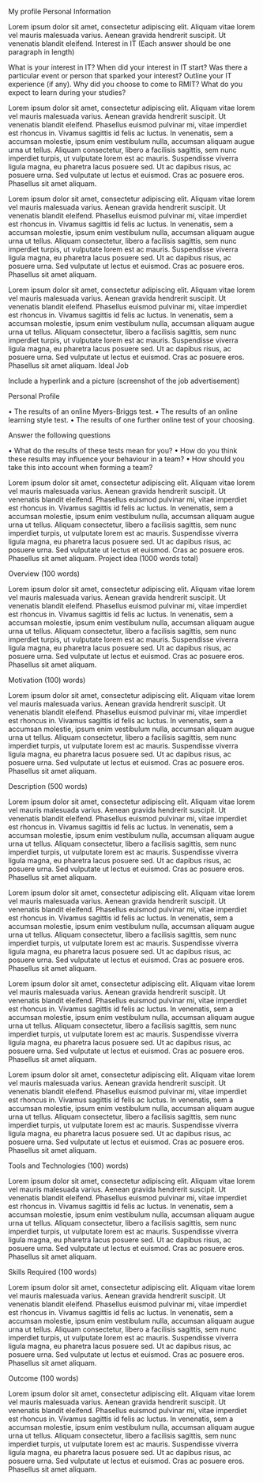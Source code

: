 My profile
Personal Information 

Lorem ipsum dolor sit amet, consectetur adipiscing elit. Aliquam vitae lorem vel mauris malesuada varius. Aenean gravida hendrerit suscipit. Ut venenatis blandit eleifend. 
Interest in IT (Each answer should be one paragraph in length)

What is your interest in IT? When did your interest in IT start? Was there a particular event or person that sparked your interest? Outline your IT experience (if any).
Why did you choose to come to RMIT?
What do you expect to learn during your studies?

Lorem ipsum dolor sit amet, consectetur adipiscing elit. Aliquam vitae lorem vel mauris malesuada varius. Aenean gravida hendrerit suscipit. Ut venenatis blandit eleifend. Phasellus euismod pulvinar mi, vitae imperdiet est rhoncus in. Vivamus sagittis id felis ac luctus. In venenatis, sem a accumsan molestie, ipsum enim vestibulum nulla, accumsan aliquam augue urna ut tellus. Aliquam consectetur, libero a facilisis sagittis, sem nunc imperdiet turpis, ut vulputate lorem est ac mauris. Suspendisse viverra ligula magna, eu pharetra lacus posuere sed. Ut ac dapibus risus, ac posuere urna. Sed vulputate ut lectus et euismod. Cras ac posuere eros. Phasellus sit amet aliquam.

Lorem ipsum dolor sit amet, consectetur adipiscing elit. Aliquam vitae lorem vel mauris malesuada varius. Aenean gravida hendrerit suscipit. Ut venenatis blandit eleifend. Phasellus euismod pulvinar mi, vitae imperdiet est rhoncus in. Vivamus sagittis id felis ac luctus. In venenatis, sem a accumsan molestie, ipsum enim vestibulum nulla, accumsan aliquam augue urna ut tellus. Aliquam consectetur, libero a facilisis sagittis, sem nunc imperdiet turpis, ut vulputate lorem est ac mauris. Suspendisse viverra ligula magna, eu pharetra lacus posuere sed. Ut ac dapibus risus, ac posuere urna. Sed vulputate ut lectus et euismod. Cras ac posuere eros. Phasellus sit amet aliquam.

Lorem ipsum dolor sit amet, consectetur adipiscing elit. Aliquam vitae lorem vel mauris malesuada varius. Aenean gravida hendrerit suscipit. Ut venenatis blandit eleifend. Phasellus euismod pulvinar mi, vitae imperdiet est rhoncus in. Vivamus sagittis id felis ac luctus. In venenatis, sem a accumsan molestie, ipsum enim vestibulum nulla, accumsan aliquam augue urna ut tellus. Aliquam consectetur, libero a facilisis sagittis, sem nunc imperdiet turpis, ut vulputate lorem est ac mauris. Suspendisse viverra ligula magna, eu pharetra lacus posuere sed. Ut ac dapibus risus, ac posuere urna. Sed vulputate ut lectus et euismod. Cras ac posuere eros. Phasellus sit amet aliquam.
Ideal Job

Include a hyperlink and a picture (screenshot of the job advertisement)

Personal Profile

• The results of an online Myers-Briggs test.
• The results of an online learning style test.
• The results of one further online test of your choosing.

Answer the following questions

• What do the results of these tests mean for you?
• How do you think these results may influence your behaviour in a team?
• How should you take this into account when forming a team?


Lorem ipsum dolor sit amet, consectetur adipiscing elit. Aliquam vitae lorem vel mauris malesuada varius. Aenean gravida hendrerit suscipit. Ut venenatis blandit eleifend. Phasellus euismod pulvinar mi, vitae imperdiet est rhoncus in. Vivamus sagittis id felis ac luctus. In venenatis, sem a accumsan molestie, ipsum enim vestibulum nulla, accumsan aliquam augue urna ut tellus. Aliquam consectetur, libero a facilisis sagittis, sem nunc imperdiet turpis, ut vulputate lorem est ac mauris. Suspendisse viverra ligula magna, eu pharetra lacus posuere sed. Ut ac dapibus risus, ac posuere urna. Sed vulputate ut lectus et euismod. Cras ac posuere eros. Phasellus sit amet aliquam.
Project idea (1000 words total)

Overview (100 words)

Lorem ipsum dolor sit amet, consectetur adipiscing elit. Aliquam vitae lorem vel mauris malesuada varius. Aenean gravida hendrerit suscipit. Ut venenatis blandit eleifend. Phasellus euismod pulvinar mi, vitae imperdiet est rhoncus in. Vivamus sagittis id felis ac luctus. In venenatis, sem a accumsan molestie, ipsum enim vestibulum nulla, accumsan aliquam augue urna ut tellus. Aliquam consectetur, libero a facilisis sagittis, sem nunc imperdiet turpis, ut vulputate lorem est ac mauris. Suspendisse viverra ligula magna, eu pharetra lacus posuere sed. Ut ac dapibus risus, ac posuere urna. Sed vulputate ut lectus et euismod. Cras ac posuere eros. Phasellus sit amet aliquam.


Motivation (100) words)

Lorem ipsum dolor sit amet, consectetur adipiscing elit. Aliquam vitae lorem vel mauris malesuada varius. Aenean gravida hendrerit suscipit. Ut venenatis blandit eleifend. Phasellus euismod pulvinar mi, vitae imperdiet est rhoncus in. Vivamus sagittis id felis ac luctus. In venenatis, sem a accumsan molestie, ipsum enim vestibulum nulla, accumsan aliquam augue urna ut tellus. Aliquam consectetur, libero a facilisis sagittis, sem nunc imperdiet turpis, ut vulputate lorem est ac mauris. Suspendisse viverra ligula magna, eu pharetra lacus posuere sed. Ut ac dapibus risus, ac posuere urna. Sed vulputate ut lectus et euismod. Cras ac posuere eros. Phasellus sit amet aliquam.

Description (500 words)

Lorem ipsum dolor sit amet, consectetur adipiscing elit. Aliquam vitae lorem vel mauris malesuada varius. Aenean gravida hendrerit suscipit. Ut venenatis blandit eleifend. Phasellus euismod pulvinar mi, vitae imperdiet est rhoncus in. Vivamus sagittis id felis ac luctus. In venenatis, sem a accumsan molestie, ipsum enim vestibulum nulla, accumsan aliquam augue urna ut tellus. Aliquam consectetur, libero a facilisis sagittis, sem nunc imperdiet turpis, ut vulputate lorem est ac mauris. Suspendisse viverra ligula magna, eu pharetra lacus posuere sed. Ut ac dapibus risus, ac posuere urna. Sed vulputate ut lectus et euismod. Cras ac posuere eros. Phasellus sit amet aliquam.

Lorem ipsum dolor sit amet, consectetur adipiscing elit. Aliquam vitae lorem vel mauris malesuada varius. Aenean gravida hendrerit suscipit. Ut venenatis blandit eleifend. Phasellus euismod pulvinar mi, vitae imperdiet est rhoncus in. Vivamus sagittis id felis ac luctus. In venenatis, sem a accumsan molestie, ipsum enim vestibulum nulla, accumsan aliquam augue urna ut tellus. Aliquam consectetur, libero a facilisis sagittis, sem nunc imperdiet turpis, ut vulputate lorem est ac mauris. Suspendisse viverra ligula magna, eu pharetra lacus posuere sed. Ut ac dapibus risus, ac posuere urna. Sed vulputate ut lectus et euismod. Cras ac posuere eros. Phasellus sit amet aliquam.

Lorem ipsum dolor sit amet, consectetur adipiscing elit. Aliquam vitae lorem vel mauris malesuada varius. Aenean gravida hendrerit suscipit. Ut venenatis blandit eleifend. Phasellus euismod pulvinar mi, vitae imperdiet est rhoncus in. Vivamus sagittis id felis ac luctus. In venenatis, sem a accumsan molestie, ipsum enim vestibulum nulla, accumsan aliquam augue urna ut tellus. Aliquam consectetur, libero a facilisis sagittis, sem nunc imperdiet turpis, ut vulputate lorem est ac mauris. Suspendisse viverra ligula magna, eu pharetra lacus posuere sed. Ut ac dapibus risus, ac posuere urna. Sed vulputate ut lectus et euismod. Cras ac posuere eros. Phasellus sit amet aliquam.

Lorem ipsum dolor sit amet, consectetur adipiscing elit. Aliquam vitae lorem vel mauris malesuada varius. Aenean gravida hendrerit suscipit. Ut venenatis blandit eleifend. Phasellus euismod pulvinar mi, vitae imperdiet est rhoncus in. Vivamus sagittis id felis ac luctus. In venenatis, sem a accumsan molestie, ipsum enim vestibulum nulla, accumsan aliquam augue urna ut tellus. Aliquam consectetur, libero a facilisis sagittis, sem nunc imperdiet turpis, ut vulputate lorem est ac mauris. Suspendisse viverra ligula magna, eu pharetra lacus posuere sed. Ut ac dapibus risus, ac posuere urna. Sed vulputate ut lectus et euismod. Cras ac posuere eros. Phasellus sit amet aliquam.

Tools and Technologies (100) words) 

Lorem ipsum dolor sit amet, consectetur adipiscing elit. Aliquam vitae lorem vel mauris malesuada varius. Aenean gravida hendrerit suscipit. Ut venenatis blandit eleifend. Phasellus euismod pulvinar mi, vitae imperdiet est rhoncus in. Vivamus sagittis id felis ac luctus. In venenatis, sem a accumsan molestie, ipsum enim vestibulum nulla, accumsan aliquam augue urna ut tellus. Aliquam consectetur, libero a facilisis sagittis, sem nunc imperdiet turpis, ut vulputate lorem est ac mauris. Suspendisse viverra ligula magna, eu pharetra lacus posuere sed. Ut ac dapibus risus, ac posuere urna. Sed vulputate ut lectus et euismod. Cras ac posuere eros. Phasellus sit amet aliquam.




Skills Required (100 words)

Lorem ipsum dolor sit amet, consectetur adipiscing elit. Aliquam vitae lorem vel mauris malesuada varius. Aenean gravida hendrerit suscipit. Ut venenatis blandit eleifend. Phasellus euismod pulvinar mi, vitae imperdiet est rhoncus in. Vivamus sagittis id felis ac luctus. In venenatis, sem a accumsan molestie, ipsum enim vestibulum nulla, accumsan aliquam augue urna ut tellus. Aliquam consectetur, libero a facilisis sagittis, sem nunc imperdiet turpis, ut vulputate lorem est ac mauris. Suspendisse viverra ligula magna, eu pharetra lacus posuere sed. Ut ac dapibus risus, ac posuere urna. Sed vulputate ut lectus et euismod. Cras ac posuere eros. Phasellus sit amet aliquam.

Outcome (100 words) 

Lorem ipsum dolor sit amet, consectetur adipiscing elit. Aliquam vitae lorem vel mauris malesuada varius. Aenean gravida hendrerit suscipit. Ut venenatis blandit eleifend. Phasellus euismod pulvinar mi, vitae imperdiet est rhoncus in. Vivamus sagittis id felis ac luctus. In venenatis, sem a accumsan molestie, ipsum enim vestibulum nulla, accumsan aliquam augue urna ut tellus. Aliquam consectetur, libero a facilisis sagittis, sem nunc imperdiet turpis, ut vulputate lorem est ac mauris. Suspendisse viverra ligula magna, eu pharetra lacus posuere sed. Ut ac dapibus risus, ac posuere urna. Sed vulputate ut lectus et euismod. Cras ac posuere eros. Phasellus sit amet aliquam.
